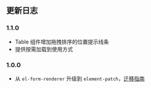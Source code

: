 ## 更新日志

### 1.1.0

- Table 组件增加拖拽排序的位置提示线条
- 提供按需加载到使用方式


### 1.0.0

- 从 `el-form-renderer` 升级到 `element-patch`，[迁移指南](#/start)
